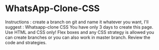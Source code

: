 # WhatsApp-Clone-CSS
Instructions : create a branch on git and name it whatever you want, I'll suggest : Whatsapp-clone CSS You have only 3 days to create this page. Use HTML and CSS only! Flex boxes and any CSS strategy is allowed you can create branches or you can also work in master branch. Review the code and strategies.
